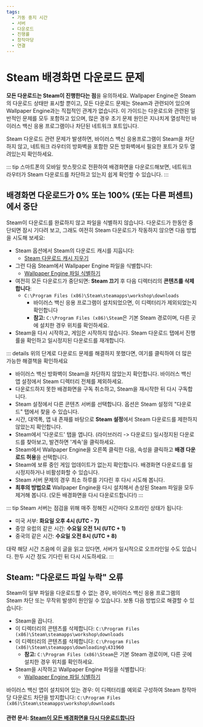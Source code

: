 ```yaml
---
tags:
  - 가동 중지 시간
  - 서버
  - 다운로드
  - 진행률
  - 창작마당
  - 연결
---
```


# Steam 배경화면 다운로드 문제

**모든 다운로드는 Steam이 진행한다는 점**을 유의하세요. Wallpaper Engine은 Steam의 다운로드 상태만 표시할 뿐이고, 모든 다운로드 문제는 Steam과 관련되어 있으며 Wallpaper Engine과는 직접적인 관계가 없습니다. 이 가이드는 다운로드와 관련된 일반적인 문제를 모두 포함하고 있으며, 많은 경우 초기 문제 원인은 지나치게 열성적인 바이러스 백신 응용 프로그램이나 차단된 네트워크 포트입니다.

Steam 다운로드 관련 문제가 발생하면, 바이러스 백신 응용프로그램이 Steam을 차단하지 않고, 네트워크 라우터의 방화벽을 포함한 모든 방화벽에서 필요한 포트가 모두 열려있는지 확인하세요.

::: tip 스마트폰의 모바일 핫스팟으로 전환하여 배경화면을 다운로드해보면, 네트워크 라우터가 Steam 다운로드를 차단하고 있는지 쉽게 확인할 수 있습니다. :::

## 배경화면 다운로드가 0% 또는 100% (또는 다른 퍼센트)에서 중단
Steam이 다운로드를 완료하지 않고 파일을 식별하지 않습니다. 다운로드가 한동안 중단되면 잠시 기다려 보고, 그래도 여전히 Steam 다운로드가 작동하지 않으면 다음 방법을 시도해 보세요:

* Steam 옵션에서 Steam의 다운로드 캐시를 지웁니다:
  * [Steam 다운로드 캐시 지우기](https://support.steampowered.com/kb_article.php?ref=3134-TIAL-4638)
* 그런 다음 Steam에서 Wallpaper Engine 파일을 식별합니다:
  * [Wallpaper Engine 파일 식별하기](https://support.steampowered.com/kb_article.php?ref=2037-QEUH-3335)
* 여전히 모든 다운로드가 중단되면: **Steam 끄기** 후 다음 디렉터리의 **콘텐츠를 삭제합니다**:
  * `C:\Program Files (x86)\Steam\steamapps\workshop\downloads`
    * 바이러스 백신 응용 프로그램이 설치되었으면, 이 디렉터리가 제외되었는지 확인합니다
    * **참고:** `C:\Program Files (x86)\Steam`은 기본 Steam 경로이며, 다른 곳에 설치한 경우 위치를 확인하세요.
* Steam을 다시 시작하고, 게임은 시작하지 않습니다. Steam 다운로드 탭에서 진행률을 확인하고 일시정지된 다운로드를 재개합니다.

::: details 위의 단계로 다운로드 문제를 해결하지 못했다면, 여기를 클릭하여 더 많은 가능한 해결책을 확인하세요
* 바이러스 백신 방화벽이 Steam을 차단하지 않았는지 확인합니다. 바이러스 백신 앱 설정에서 Steam 디렉터리 전체를 제외하세요.
* 다운로드하지 못한 배경화면을 구독 취소하고, Steam을 재시작한 뒤 다시 구독합니다.
* Steam 설정에서 다른 콘텐츠 서버를 선택합니다. 옵션은 Steam 설정의 "다운로드" 탭에서 찾을 수 있습니다.
* 시간, 대역폭, 앱 내 존재를 바탕으로 **Steam 설정**에서 Steam 다운로드를 제한하지 않았는지 확인합니다.
* Steam에서 '다운로드' 탭을 엽니다. (라이브러리 -> 다운로드) 일시정지된 다운로드를 찾아보고, 발견하면 '계속'을 클릭하세요.
* Steam에서 Wallpaper Engine을 오른쪽 클릭한 다음, 속성을 클릭하고 **배경 다운로드 허용**을 선택합니다.
* Steam에 보류 중인 게임 업데이트가 없는지 확인합니다. 배경화면 다운로드를 일시정지하거나 비활성화할 수 있습니다.
* Steam 서버 문제의 경우 최소 하루를 기다린 후 다시 시도해 봅니다.
* **최후의 방법으로** Wallpaper Engine을 다시 설치해서 손상된 Steam 파일을 모두 제거해 봅니다. (모든 배경화면을 다시 다운로드합니다!) :::

::: tip Steam 서버는 점검을 위해 매주 정해진 시간마다 오프라인 상태가 됩니다:

* 미국 서부: **화요일 오후 4시 (UTC - 7)**
* 중앙 유럽의 같은 시간: **수요일 오전 1시 (UTC + 1)**
* 중국의 같은 시간: **수요일 오전 8시 (UTC + 8)**

대략 해당 시간 즈음에 이 글을 읽고 있다면, 서버가 일시적으로 오프라인일 수도 있습니다. 한두 시간 정도 기다린 뒤 다시 시도하세요. :::

## Steam: "다운로드 파일 누락" 오류

Steam이 일부 파일을 다운로드할 수 없는 경우, 바이러스 백신 응용 프로그램의 Steam 차단 또는 무작위 발생이 원인일 수 있습니다. 보통 다음 방법으로 해결할 수 있습니다:

* Steam을 끕니다.
* 이 디렉터리의 콘텐츠를 삭제합니다: `C:\Program Files (x86)\Steam\steamapps\workshop\downloads`
* 이 디렉터리의 콘텐츠를 삭제합니다: `C:\Program Files (x86)\Steam\steamapps\downloading\431960`
  * **참고:** `C:\Program Files (x86)\Steam`은 기본 Steam 경로이며, 다른 곳에 설치한 경우 위치를 확인하세요.
* Steam을 시작하고 Wallpaper Engine 파일을 식별합니다:
  * [Wallpaper Engine 파일 식별하기](https://support.steampowered.com/kb_article.php?ref=2037-QEUH-3335)

바이러스 백신 앱이 설치되어 있는 경우: 이 디렉터리를 예외로 구성하여 Steam 창작마당 다운로드 차단을 방지합니다: `C:\Program Files (x86)\Steam\steamapps\workshop\downloads`

#### 관련 문서: [Steam이 모든 배경화면을 다시 다운로드합니다](/steam/redownload)